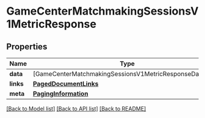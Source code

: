 # GameCenterMatchmakingSessionsV1MetricResponse

## Properties
Name | Type | Description | Notes
------------ | ------------- | ------------- | -------------
**data** | [GameCenterMatchmakingSessionsV1MetricResponseDataInner] |  | 
**links** | [**PagedDocumentLinks**](PagedDocumentLinks.md) |  | 
**meta** | [**PagingInformation**](PagingInformation.md) |  | [optional] 

[[Back to Model list]](../README.md#documentation-for-models) [[Back to API list]](../README.md#documentation-for-api-endpoints) [[Back to README]](../README.md)



